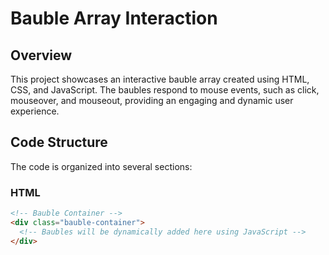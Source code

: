 # Bauble Array Interaction

## Overview

This project showcases an interactive bauble array created using HTML, CSS, and JavaScript. The baubles respond to mouse events, such as click, mouseover, and mouseout, providing an engaging and dynamic user experience.

## Code Structure

The code is organized into several sections:

### HTML

```html
<!-- Bauble Container -->
<div class="bauble-container">
  <!-- Baubles will be dynamically added here using JavaScript -->
</div>